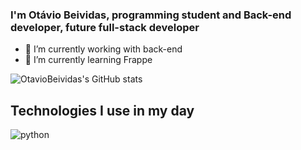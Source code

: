 ### I'm Otávio Beividas, programming student and Back-end developer, future full-stack developer

- 🔭 I’m currently working with back-end
- 🌱 I’m currently learning Frappe

![OtavioBeividas's GitHub stats](https://github-readme-stats.vercel.app/api?username=OtavioBeividas&show_icons=true&theme=radical)

## Technologies I use in my day

<div style="display: inline_block">
  <img align="center" alt="python" src="https://img.shields.io/badge/Python-3776AB?style=for-the-badge&logo=python&logoColor=white" />
</div><br/>
